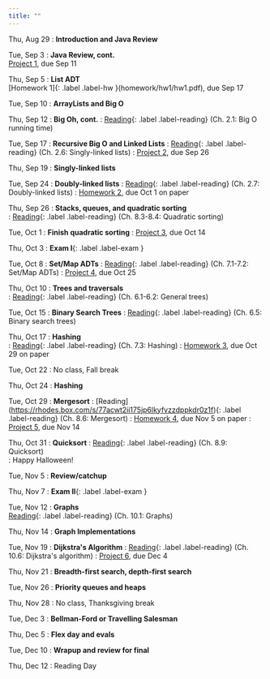 ```yaml
---
title: ""
---
```


<!--- CS 241 Data Structures & Algorithms --->


Thu, Aug 29
: **Introduction and Java Review**  


Tue, Sep 3
: **Java Review, cont.**  
[Project 1](projects/proj1), due Sep 11

Thu, Sep 5
: **List ADT**  
[Homework 1]{: .label .label-hw }(homework/hw1/hw1.pdf), due Sep 17

Tue, Sep 10
: **ArrayLists and Big O**  

Thu, Sep 12
: **Big Oh, cont.**
: [Reading](https://rhodes.box.com/s/wjf7eyei6v16rbluzc4ci9rckup7hvro){: .label .label-reading} (Ch. 2.1: Big O running time)

Tue, Sep 17
: **Recursive Big O and Linked Lists**
: [Reading](https://rhodes.box.com/s/e9edx6ebgw4ipm61cl907trljwahk380){: .label .label-reading} (Ch. 2.6: Singly-linked lists) 
: [Project 2](projects/proj2), due Sep 26

Thu, Sep 19
: **Singly-linked lists**

Tue, Sep 24
: **Doubly-linked lists**
: [Reading](https://rhodes.box.com/s/0hnefr3dgk936tldg9wjh9nxwr11r6a5){: .label .label-reading} (Ch. 2.7: Doubly-linked lists) 
: [Homework 2](homework/hw2/hw2.pdf), due Oct 1 on paper

Thu, Sep 26
: **Stacks, queues, and quadratic sorting**  
: [Reading](https://rhodes.box.com/s/ygehchmn8m7c5hzaneowzmhb6nqe2uj9){: .label .label-reading} (Ch. 8.3-8.4: Quadratic sorting)
 
Tue, Oct 1 
: **Finish quadratic sorting**
: [Project 3](projects/proj3), due Oct 14  
  
Thu, Oct 3
: **Exam I**{: .label .label-exam }

Tue, Oct 8
: **Set/Map ADTs**
: [Reading](https://rhodes.box.com/s/lr88jmz6ok8eyfc97jrilsmn5fmm93a8){: .label .label-reading} (Ch. 7.1-7.2: Set/Map ADTs)
: [Project 4](projects/proj4), due Oct 25 

Thu, Oct 10
: **Trees and traversals**  
: [Reading](https://rhodes.box.com/s/ug21aeha2rbrbd4ovybuty3k5anqe6gl){: .label .label-reading} (Ch. 6.1-6.2: General trees)

Tue, Oct 15
: **Binary Search Trees**
: [Reading](https://rhodes.box.com/s/3uvthh6s7uoahmwyu1vi6wlo2at1e55g){: .label .label-reading} (Ch. 6.5: Binary search trees)

Thu, Oct 17
: **Hashing**  
: [Reading](https://rhodes.box.com/s/a3jk5a95msi8w5npdwoqsu05jh313uf8){: .label .label-reading} (Ch. 7.3: Hashing) 
: [Homework 3](homework/hw3/hw3.pdf), due Oct 29 on paper

Tue, Oct 22
: No class, Fall break

Thu, Oct 24
: **Hashing**   

Tue, Oct 29
: **Mergesort**
: [Reading] (https://rhodes.box.com/s/77acwt2ii175jp6lkyfvzzdppkdr0z1f){: .label .label-reading} (Ch. 8.6: Mergesort)
: [Homework 4](homework/hw4/hw4.pdf), due Nov 5 on paper
: [Project 5](projects/proj5), due Nov 14 

Thu, Oct 31
: **Quicksort**
: [Reading](https://rhodes.box.com/s/bhl0chfajgxhoii22nnqkkgs632j4se7){: .label .label-reading} (Ch. 8.9: Quicksort)   
: Happy Halloween!

Tue, Nov 5
: **Review/catchup**  

Thu, Nov 7
: **Exam II**{: .label .label-exam } 

Tue, Nov 12
: **Graphs**  
[Reading](https://rhodes.box.com/s/vpgubmzkhc2nyl5m808e5pdstfgt9tbz){: .label .label-reading} (Ch. 10.1: Graphs)

Thu, Nov 14
: **Graph Implementations**  

Tue, Nov 19
: **Dijkstra's Algorithm**
: [Reading](https://rhodes.box.com/s/pp4pwn50elcvjddjh0djlrxyregoitsu){: .label .label-reading} (Ch. 10.6: Dijkstra's algorithm) 
: [Project 6](projects/proj6), due Dec 4

Thu, Nov 21
: **Breadth-first search, depth-first search**

Tue, Nov 26
: **Priority queues and heaps**  

Thu, Nov 28
: No class, Thanksgiving break

Tue, Dec 3
: **Bellman-Ford or Travelling Salesman**

Thu, Dec 5
: **Flex day and evals**

Tue, Dec 10
: **Wrapup and review for final**  

Thu, Dec 12
: Reading Day